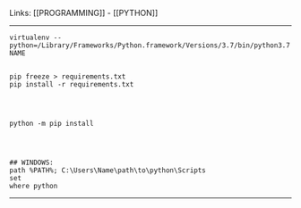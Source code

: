 Links: [[PROGRAMMING]] - [[PYTHON]]

--- 
```
virtualenv --python=/Library/Frameworks/Python.framework/Versions/3.7/bin/python3.7 NAME


pip freeze > requirements.txt
pip install -r requirements.txt




python -m pip install




## WINDOWS: 
path %PATH%; C:\Users\Name\path\to\python\Scripts
set
where python 
```

--- 